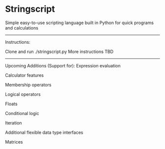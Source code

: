# Stringscript
Simple easy-to-use scripting language built in Python for quick programs and calculations
_________________________
Instructions:

Clone and run ./stringscript.py
More instructions TBD
_________________________
Upcoming Additions (Support for):
Expression evaluation

Calculator features

Membership operators

Logical operators

Floats

Conditional logic

Iteration

Additional flexible data type interfaces

Matrices
